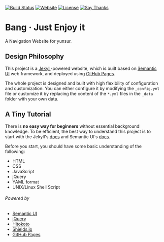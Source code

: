 [![Build Status](https://travis-ci.org/yunsur/yunsur.github.io.svg)][travis-ci]
[![Website](https://img.shields.io/website-up-down-green-red/https/yunsur.com.svg)][website]
[![License](https://img.shields.io/github/license/yunsur/yunsur.github.io.svg)][license]
[![Say Thanks](https://img.shields.io/badge/Say-Thanks!-1EAEDB.svg)][saythanks]

# Bang · Just Enjoy it

A Navigation Website for yunsur.

## Design Philosophy

This project is a [Jekyll][jekyll]-powered website, which is built based on [Semantic UI][semantic] web framework, and deployed using [GitHub Pages][github-pages].

The whole project is designed and built with high flexibility of configuration and customization.
You can either configure it by modifying the `_config.yml` file or customize it by replacing the content of the `*.yml` files in the `_data` folder with your own data.

## A Tiny Tutorial

There is **no easy way for beginners** without essential background knowledge.
To be efficient, the best way to understand this project is to start with the Jekyll's [docs][jekyll-doc] and Semantic UI's [docs][semantic-doc].

Before you start, you should have some basic understanding of the following:

- HTML
- CSS
- JavaScript
- jQuery
- YAML format
- UNIX/Linux Shell Script

###### Powered by

- [Semantic UI][semantic]
- [jQuery][jquery]
- [Hitokoto][hitokoto]
- [Shields.io][shields]
- [GitHub Pages][github-pages]

[travis-ci]: https://travis-ci.org/yunsur/yunsur.github.io "Travis CI"
[website]: https://yunsur.com/ "Website"
[license]: https://github.com/yunsur/yunsur.github.io/blob/master/LICENSE "License"
[saythanks]: https://saythanks.io/to/yunsur "Say Thanks"
[jekyll]: https://jekyllrb.com/ "Jekyll"
[jekyll-doc]: https://jekyllrb.com/docs/home/ "Jekyll Docs"
[semantic]: https://semantic-ui.com/ "Semantic UI"
[semantic-doc]: https://semantic-ui.com/introduction/getting-started.html "Semantic UI Docs"
[github-pages]: https://pages.github.com/ "GitHub Pages"
[jquery]: https://jquery.com/ "jQuery"
[shields]: https://shields.io/ "Shields.io"
[hitokoto]: https://hitokoto.cn/api "Hitokoto"
